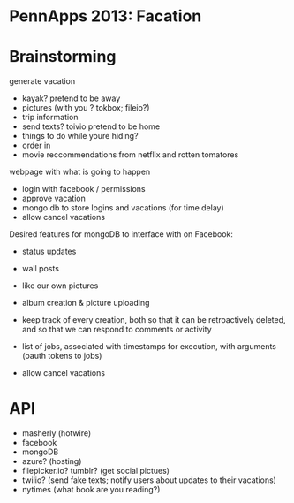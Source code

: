 PennApps 2013: Facation
========================

Brainstorming
=============

generate vacation
* kayak?
pretend to be away
* pictures (with you ? tokbox; fileio?)
* trip information
* send texts? toivio
pretend to be home
* things to do while youre hiding?
* order in
* movie reccommendations from netflix and rotten tomatores



webpage with what is going to happen
* login with facebook / permissions
* approve vacation
* mongo db to store logins and vacations (for time delay)
* allow cancel vacations

Desired features for mongoDB to interface with on Facebook:
* status updates
* wall posts
* like our own pictures
* album creation & picture uploading
* keep track of every creation, both so that it can be retroactively deleted,
 and so that we can respond to comments or activity

* list of jobs, associated with timestamps for execution, with arguments (oauth tokens to jobs)
* allow cancel vacations


API
===
* masherly (hotwire)
* facebook
* mongoDB
* azure? (hosting)
* filepicker.io? tumblr? (get social pictues)
* twilio? (send fake texts; notify users about updates to their vacations)
* nytimes (what book are you reading?)
